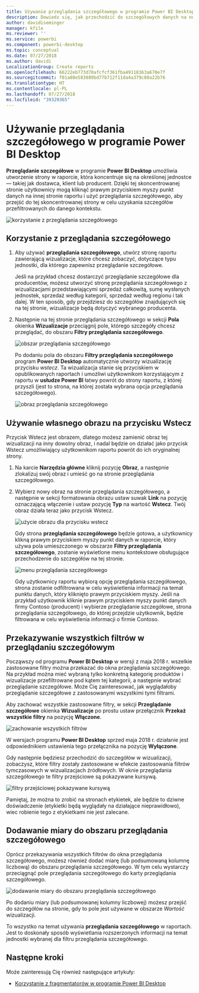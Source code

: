 ```yaml
---
title: Używanie przeglądania szczegółowego w programie Power BI Desktop
description: Dowiedz się, jak przechodzić do szczegółowych danych na nowej stronie raportu w programie Power BI Desktop
author: davidiseminger
manager: kfile
ms.reviewer: ''
ms.service: powerbi
ms.component: powerbi-desktop
ms.topic: conceptual
ms.date: 07/27/2018
ms.author: davidi
LocalizationGroup: Create reports
ms.openlocfilehash: 66222eb773d70afcfcf361fba49118363a670e7f
ms.sourcegitcommit: f01a88e583889bd77b712f11da4a379c88a22b76
ms.translationtype: HT
ms.contentlocale: pl-PL
ms.lasthandoff: 07/27/2018
ms.locfileid: "39329365"
---
```

# <a name="use-drillthrough-in-power-bi-desktop"></a>Używanie przeglądania szczegółowego w programie Power BI Desktop
**Przeglądanie szczegółowe** w programie **Power BI Desktop** umożliwia utworzenie strony w raporcie, która koncentruje się na określonej jednostce — takiej jak dostawca, klient lub producent. Dzięki tej skoncentrowanej stronie użytkownicy mogą kliknąć prawym przyciskiem myszy punkt danych na innej stronie raportu i użyć przeglądania szczegółowego, aby przejść do tej skoncentrowanej strony w celu uzyskania szczegółów przefiltrowanych do danego kontekstu.

![korzystanie z przeglądania szczegółowego](media/desktop-drillthrough/drillthrough_01.png)

## <a name="using-drillthrough"></a>Korzystanie z przeglądania szczegółowego
1. Aby używać **przeglądania szczegółowego**, utwórz stronę raportu zawierającą wizualizacje, które chcesz zobaczyć, dotyczące typu jednostki, dla którego zapewnisz przeglądanie szczegółowe. 

    Jeśli na przykład chcesz dostarczyć przeglądanie szczegółowe dla producentów, możesz utworzyć stronę przeglądania szczegółowego z wizualizacjami przedstawiającymi sprzedaż całkowitą, sumę wysłanych jednostek, sprzedaż według kategorii, sprzedaż według regionu i tak dalej. W ten sposób, gdy przejdziesz do szczegółów znajdujących się na tej stronie, wizualizacje będą dotyczyć wybranego producenta.

2. Następnie na tej stronie przeglądania szczegółowego w sekcji **Pola** okienka **Wizualizacje** przeciągnij pole, którego szczegóły chcesz przeglądać, do obszaru **Filtry przeglądania szczegółowego**.

    ![obszar przeglądania szczegółowego](media/desktop-drillthrough/drillthrough_02.png)

    Po dodaniu pola do obszaru **Filtry przeglądania szczegółowego** program **Power BI Desktop** automatycznie utworzy wizualizację przycisku *wstecz*. Ta wizualizacja stanie się przyciskiem w opublikowanych raportach i umożliwi użytkownikom korzystającym z raportu w **usłudze Power BI** łatwy powrót do strony raportu, z której przyszli (jest to strona, na której została wybrana opcja przeglądania szczegółowego).

    ![obraz przeglądania szczegółowego](media/desktop-drillthrough/drillthrough_03.png)

## <a name="use-your-own-image-for-a-back-button"></a>Używanie własnego obrazu na przycisku Wstecz    
 Przycisk Wstecz jest obrazem, dlatego możesz zamienić obraz tej wizualizacji na inny dowolny obraz, i nadal będzie on działać jako przycisk Wstecz umożliwiający użytkownikom raportu powrót do ich oryginalnej strony.

1. Na karcie **Narzędzia główne** kliknij pozycję **Obraz**, a następnie zlokalizuj swój obraz i umieść go na stronie przeglądania szczegółowego.
2. Wybierz nowy obraz na stronie przeglądania szczegółowego, a następnie w sekcji formatowania obrazu ustaw suwak **Link** na pozycję oznaczającą włączenie i ustaw pozycję **Typ** na wartość **Wstecz**. Twój obraz działa teraz jako przycisk Wstecz.

    ![użycie obrazu dla przycisku wstecz](media/desktop-drillthrough/drillthrough_05.png)

    Gdy strona **przeglądania szczegółowego** będzie gotowa, a użytkownicy klikną prawym przyciskiem myszy punkt danych w raporcie, który używa pola umieszczonego w obszarze **Filtry przeglądania szczegółowego**, zostanie wyświetlone menu kontekstowe obsługujące przechodzenie do szczegółów na tej stronie.

    ![menu przeglądania szczegółowego](media/desktop-drillthrough/drillthrough_04.png)

    Gdy użytkownicy raportu wybiorą opcję przeglądania szczegółowego, strona zostanie odfiltrowana w celu wyświetlenia informacji na temat punktu danych, który kliknięto prawym przyciskiem myszy. Jeśli na przykład użytkownik kliknie prawym przyciskiem myszy punkt danych firmy Contoso (producent) i wybierze przeglądanie szczegółowe, strona przeglądania szczegółowego, do której przejdzie użytkownik, będzie filtrowana w celu wyświetlenia informacji o firmie Contoso.

## <a name="pass-all-filters-in-drillthrough"></a>Przekazywanie wszystkich filtrów w przeglądaniu szczegółowym

Począwszy od programu **Power BI Desktop** w wersji z maja 2018 r. wszelkie zastosowane filtry można przekazać do okna przeglądania szczegółowego. Na przykład można mieć wybraną tylko konkretną kategorię produktów i wizualizacje przefiltrowane pod kątem tej kategorii, a następnie wybrać przeglądanie szczegółowe. Może Cię zainteresować, jak wyglądałoby przeglądanie szczegółowe z zastosowanymi wszystkimi tymi filtrami.

Aby zachować wszystkie zastosowane filtry, w sekcji **Przeglądanie szczegółowe** okienka **Wizualizacje** po prostu ustaw przełącznik **Przekaż wszystkie filtry** na pozycję **Włączone**. 

![zachowanie wszystkich filtrów](media/desktop-drillthrough/drillthrough_06.png)

W wersjach programu **Power BI Desktop** sprzed maja 2018 r. działanie jest odpowiednikiem ustawienia tego przełącznika na pozycję **Wyłączone**.

Gdy następnie będziesz przechodzić do szczegółów w wizualizacji, zobaczysz, które filtry zostały zastosowane w efekcie zastosowania filtrów tymczasowych w wizualizacjach źródłowych. W oknie przeglądania szczegółowego te filtry przejściowe są pokazywane kursywą. 

![filtry przejściowej pokazywane kursywą](media/desktop-drillthrough/drillthrough_07.png)

Pamiętaj, że można to zrobić na stronach etykietek, ale będzie to dziwne doświadczenie (etykietki będą wyglądały na działające nieprawidłowo), wiec robienie tego z etykietkami nie jest zalecane.

## <a name="add-a-measure-to-drillthrough"></a>Dodawanie miary do obszaru przeglądania szczegółowego

Oprócz przekazywania wszystkich filtrów do okna przeglądania szczegółowego, możesz również dodać miarę (lub podsumowaną kolumnę liczbową) do obszaru przeglądania szczegółowego. W tym celu wystarczy przeciągnąć pole przeglądania szczegółowego do karty przeglądania szczegółowego. 

![dodawanie miary do obszaru przeglądania szczegółowego](media/desktop-drillthrough/drillthrough_08.png)

Po dodaniu miary (lub podsumowanej kolumny liczbowej) możesz przejść do szczegółów na stronie, gdy to pole jest używane w obszarze *Wartość* wizualizacji.

To wszystko na temat używania **przeglądania szczegółowego** w raportach. Jest to doskonały sposób wyświetlania rozszerzonych informacji na temat jednostki wybranej dla filtru przeglądania szczegółowego.

## <a name="next-steps"></a>Następne kroki

Może zainteresują Cię również następujące artykuły:

* [Korzystanie z fragmentatorów w programie Power BI Desktop](desktop-slicers.md)


